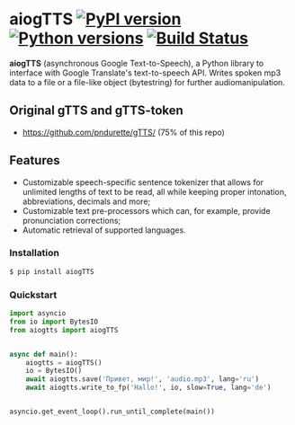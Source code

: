 # aiogTTS [![PyPI version](https://img.shields.io/pypi/v/aiogTTS.svg)](https://pypi.org/project/aiogTTS/) [![Python versions](https://img.shields.io/pypi/pyversions/aiogTTS.svg)](https://pypi.org/project/aiogTTS/) [![Build Status](https://travis-ci.org/Helow19274/aiogTTS.svg?branch=master)](https://travis-ci.org/Helow19274/aiogTTS/)

**aiogTTS** (asynchronous Google Text-to-Speech), a Python library to interface with Google Translate's text-to-speech API.
Writes spoken mp3 data to a file or a file-like object (bytestring) for further audiomanipulation.

## Original gTTS and gTTS-token
- <https://github.com/pndurette/gTTS/> (75% of this repo)

## Features
- Customizable speech-specific sentence tokenizer that allows for unlimited lengths of text to be read, all while keeping proper intonation, abbreviations, decimals and more;
- Customizable text pre-processors which can, for example, provide pronunciation corrections;
- Automatic retrieval of supported languages.

### Installation
```bash
$ pip install aiogTTS
```

### Quickstart
```python
import asyncio
from io import BytesIO
from aiogtts import aiogTTS


async def main():
    aiogtts = aiogTTS()
    io = BytesIO()
    await aiogtts.save('Привет, мир!', 'audio.mp3', lang='ru')
    await aiogtts.write_to_fp('Hallo!', io, slow=True, lang='de')


asyncio.get_event_loop().run_until_complete(main())
```
